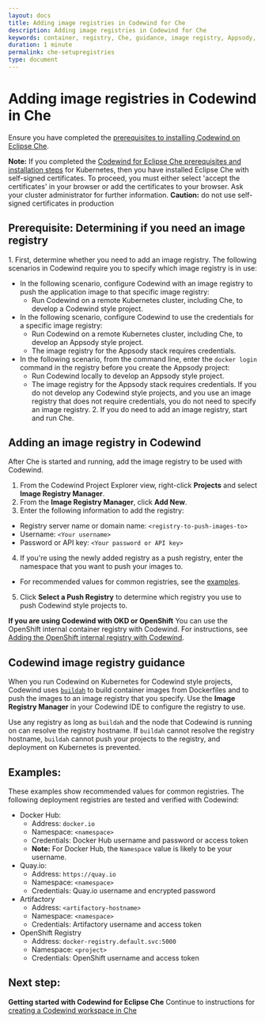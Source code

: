 ```yaml
---
layout: docs
title: Adding image registries in Codewind for Che
description: Adding image registries in Codewind for Che
keywords: container, registry, Che, guidance, image registry, Appsody, Docker, name, push registry, Kubernetes
duration: 1 minute
permalink: che-setupregistries
type: document
---
```


# Adding image registries in Codewind in Che

Ensure you have completed the [prerequisites to installing Codewind on Eclipse Che](./che-installinfo.html#prerequisites).

**Note:** If you completed the [Codewind for Eclipse Che prerequisites and installation steps](./che-installinfo.html#installing-che-to-use-with-codewind) for Kubernetes, then you have installed Eclipse Che with self-signed certificates. To proceed, you must either select 'accept the certificates' in your browser or add the certificates to your browser. Ask your cluster administrator for further information. **Caution:** do not use self-signed certificates in production

## Prerequisite: Determining if you need an image registry 
1\. First, determine whether you need to add an image registry. The following scenarios in Codewind require you to specify which image registry is in use:
- In the following scenario, configure Codewind with an image registry to push the application image to that specific image registry:
    - Run Codewind on a remote Kubernetes cluster, including Che, to develop a Codewind style project.
- In the following scenario, configure Codewind to use the credentials for a specific image registry:
    - Run Codewind on a remote Kubernetes cluster, including Che, to develop an Appsody style project.
    - The image registry for the Appsody stack requires credentials.
- In the following scenario, from the command line, enter the `docker login` command in the registry before you create the Appsody project:
    - Run Codewind locally to develop an Appsody style project.
    - The image registry for the Appsody stack requires credentials. 
If you do not develop any Codewind style projects, and you use an image registry that does not require credentials, you do not need to specify an image registry.
2\. If you do need to add an image registry, start and run Che.

## Adding an image registry in Codewind
After Che is started and running, add the image registry to be used with Codewind.
1. From the Codewind Project Explorer view, right-click **Projects** and select **Image Registry Manager**.
2. From the **Image Registry Manager**, click **Add New**.
3. Enter the following information to add the registry:
  - Registry server name or domain name: `<registry-to-push-images-to>`
  - Username: `<Your username>`
  - Password or API key: `<Your password or API key>`
4. If you're using the newly added registry as a push registry, enter the namespace that you want to push your images to.
  - For recommended values for common registries, see the [examples](#examples).
5. Click **Select a Push Registry** to determine which registry you use to push Codewind style projects to.

**If you are using Codewind with OKD or OpenShift** You can use the OpenShift internal container registry with Codewind. For instructions, see [Adding the OpenShift internal registry with Codewind](openshiftregistry.html).

## Codewind image registry guidance
When you run Codewind on Kubernetes for Codewind style projects, Codewind uses [`buildah`](https://github.com/containers/buildah) to build container images from Dockerfiles and to push the images to an image registry that you specify. Use the **Image Registry Manager** in your Codewind IDE to configure the registry to use. 

Use any registry as long as `buildah` and the node that Codewind is running on can resolve the registry hostname. If `buildah` cannot resolve the registry hostname, `buildah` cannot push your projects to the registry, and deployment on Kubernetes is prevented.

## Examples:
These examples show recommended values for common registries. The following deployment registries are tested and verified with Codewind:
- Docker Hub:
    - Address: `docker.io`
    - Namespace: `<namespace>`
    - Credentials: Docker Hub username and password or access token
    - **Note:** For Docker Hub, the `Namespace` value is likely to be your username. 
- Quay.io:
    - Address: `https://quay.io`
    - Namespace: `<namespace>`
    - Credentials: Quay.io username and encrypted password
- Artifactory
    - Address: `<artifactory-hostname>`
    - Namespace: `<namespace>`
    - Credentials: Artifactory username and access token
- OpenShift Registry
    - Address: `docker-registry.default.svc:5000`
    - Namespace: `<project>`
    - Credentials: OpenShift username and access token

## Next step: 

**Getting started with Codewind for Eclipse Che** Continue to instructions for [creating a Codewind workspace in Che](che-createcodewindworkspace.html)
